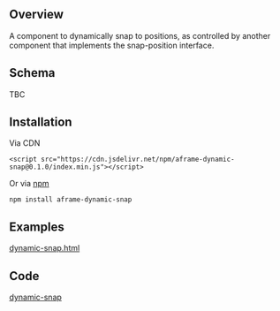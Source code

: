 ## Overview

A component to dynamically snap to positions, as controlled by another component that implements the snap-position interface.



## Schema

TBC

## Installation

Via CDN 
```
<script src="https://cdn.jsdelivr.net/npm/aframe-dynamic-snap@0.1.0/index.min.js"></script>
```

Or via [npm](https://www.npmjs.com/package/aframe-dynamic-snap)

```
npm install aframe-dynamic-snap
```


## Examples

[dynamic-snap.html](https://diarmidmackenzie.github.io/aframe-components/component-usage/dynamic-snap.html)



## Code

  [dynamic-snap](https://github.com/diarmidmackenzie/aframe-components/blob/main/components/dynamic-snap/index.js)